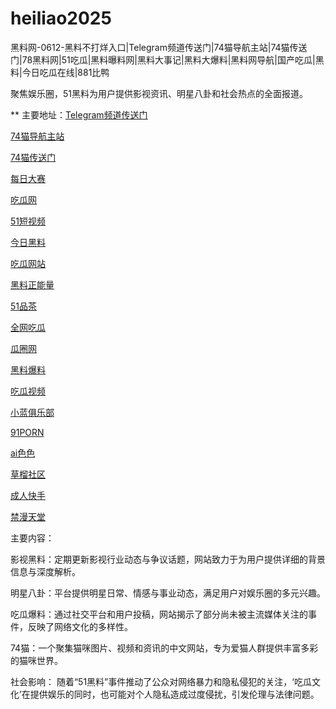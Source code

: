# heiliao2025
黑料网-0612-黑料不打烊入口|Telegram频道传送门|74猫导航主站|74猫传送门|78黑料网|51吃瓜|黑料曝料网|黑料大事记|黑料大爆料|黑料网导航|国产吃瓜|黑料|今日吃瓜在线|881比鸭

聚焦娱乐圈，51黑料为用户提供影视资讯、明星八卦和社会热点的全面报道。

** 主要地址：<a href="https://74mao.com/">Telegram频道传送门</a>

<a href="https://74mao.com/">74猫导航主站</a>

<a href="https://74mao.com/">74猫传送门</a>

<a href="https://pc1-26.pages.dev/">每日大赛</a>

<a href="https://cg1-39.pages.dev/">吃瓜网</a>

<a href="https://pc2-25.pages.dev/">51短视频</a>

<a href="https://pc10-24.pages.dev/">今日黑料</a>

<a href="https://cg1-27.pages.dev/">吃瓜网站</a>

<a href="https://cg8-12.pages.dev/">黑料正能量</a>

<a href="https://pc8-34.pages.dev/">51品茶</a>

<a href="https://cg4-21.pages.dev/">全网吃瓜</a>

<a href="https://cg6-21.pages.dev/">瓜圈网</a>

<a href="https://cg5-24.pages.dev/">黑料爆料</a>

<a href="https://cg9-07.pages.dev/">吃瓜视频</a>

<a href="https://xiao-lan.pages.dev/">小蓝俱乐部</a>

<a href="https://porn05.pages.dev/">91PORN</a>

<a href="https://aisese.pages.dev/">ai色色</a>

<a href="https://cao-liu.pages.dev/">草榴社区</a>

<a href="https://chengren-05.pages.dev/">成人快手</a>

<a href="https://jin-man.pages.dev/">禁漫天堂</a>

主要内容：

影视黑料：定期更新影视行业动态与争议话题，网站致力于为用户提供详细的背景信息与深度解析。

明星八卦：平台提供明星日常、情感与事业动态，满足用户对娱乐圈的多元兴趣。

吃瓜爆料：通过社交平台和用户投稿，网站揭示了部分尚未被主流媒体关注的事件，反映了网络文化的多样性。

74猫：一个聚集猫咪图片、视频和资讯的中文网站，专为爱猫人群提供丰富多彩的猫咪世界。

社会影响：
随着“51黑料”事件推动了公众对网络暴力和隐私侵犯的关注，‘吃瓜文化’在提供娱乐的同时，也可能对个人隐私造成过度侵扰，引发伦理与法律问题。
